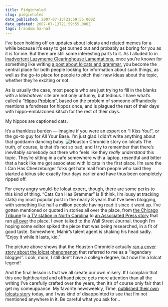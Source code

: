 ```yaml
---
title: Pidginholed
slug: pidginholed
date_published: 2007-07-13T21:59:55.000Z
date_updated: 2007-07-13T21:59:55.000Z
tags: [random ha-ha]
---
```


I’ve been holding off on updates about lolcats and related memes for a while because it’s easy to get burned out and probably as boring for you as it is for me. But there are still some interesting parts to it. As I alluded to in [Inadvertent Lazymeme Clearinghouse Lamentations](/2007/05/inadvertent-lazymeme-clearinghouse-lamentations.html), once you’re known for something like writing [a post about lolcats and grammar](/2007/04/cats-can-has-gr.html), you become the central place for both people looking for information about such things, as well as the go-to place for people to pitch their new ideas about the topic, whether they’re exciting or not.

As is usually the case, most people who are just trying to fill in the blanks with a lol*whatever* site are not only unfunny, but tedious. I have what’s called a “[Hippo Problem](http://www.chicagotribune.com/features/lifestyle/q/chi-0603_collect_jumpjun03,1,aa7516299.story?ctrack=1&amp;cset=true)“, based on the problem of someone offhandedly mentions a fondness for hippos once, and is plagued the rest of their days with hippo-emblazoned kitsch for the rest of their days.

My hippos are captioned cats.

It’s a thankless burden — imagine if you were an expert on “I Kiss You!”, or the go-to guy for All Your Base. I’m just glad I didn’t write anything about that goddamn dancing baby.
![Houston Chronicle story on lolcats](https://cdn.glitch.global/034ff067-8128-4744-8807-d19cee4142e7/chron-lolcats.jpg?v=1714968610953) The truth, of course, is that it’s not so bad, and I try to remember that there’s inevitably somebody out there who feels like they *really understand* this topic. They’re sitting in a cafe somewhere with a laptop, resentful and bitter that a hack like me got associated with lolcats in the first place. I’m sure the I Can Has Cheezeburger folks get hate mail from people who said they started a lolrus site exactly four days earlier and have thus been completely ripped off.

For every angry would-be lolcat expert, though, there are some perks to this kind of thing. “Cats Can Has Grammar” is (I think, I’m lousy at tracking stats) my most popular post in the nearly 8 years that I’ve been blogging, with something like half a million people having read it since it went up. I’ve gotten mentioned or quoted in stories all over the place, from [the Chicago Tribune](http://www.chicagotribune.com/technology/reviews/chi-0627lolcat_filljun27,1,1127089.story?coll=chi-technologyreviews-hed) to [a TV station in North Carolina](http://www.wral.com/business/blogpost/1528387/) to [an Associated Press story](http://www.heraldtribune.com/article/20070630/FEATURES/70630006) that ran [all over](http://www.elpasotimes.com/business/ci_6278244) the place. I even talked to the Wall Street Journal, though I’m hoping some editor spiked the piece that was being researched, in a fit of good taste. Somewhere, Mahir’s talent agent is shaking his head sadly. “Enjoy it while it lasts, kid.”

The picture above shows that the Houston Chronicle actually [ran a cover story about the lolcat phenomenon](http://www.chron.com/disp/story.mpl/business/silverman/4862013.html) that referred to me as a “legendary blogger”. Look, mom, I still don’t have a college degree, but now I’m a lolcat legend!

And the final lesson is that we all create our own misery. If I complain that this one lighthearted and offhand piece gets more attention than all the writing I’ve carefully crafted over the years, then it’s of course only fair that I get my comeuppance. My favorite newsweekly, Time, [published their own lolcats story](http://www.time.com/time/magazine/article/0,9171,1642897,00.html) today, and I was kind of disappointed to see that I’m not mentioned anywhere in it. Be careful what you ask for…

